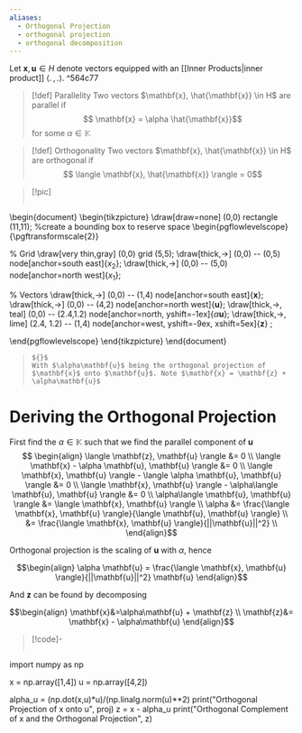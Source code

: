 ```yaml
---
aliases:
  - Orthogonal Projection
  - orthogonal projection
  - orthogonal decomposition
---
```

Let $\mathbf{x}, \mathbf{u} \in H$ denote vectors equipped with an [[Inner Products|inner product]] $\langle . \, , \, . \rangle$. ^564c77

>[!def] Parallelity
> Two vectors $\mathbf{x}, \hat{\mathbf{x}} \in H$ are parallel if
> $$ \mathbf{x} = \alpha \hat{\mathbf{x}}$$
> for some $\alpha \in \mathbb{K}$

>[!def] Orthogonality
>Two vectors $\mathbf{x}, \hat{\mathbf{x}} \in H$ are orthogonal if
>$$ \langle \mathbf{x}, \hat{\mathbf{x}} \rangle = 0$$

>[!pic]
>```tikz
\begin{document}
\begin{tikzpicture}
\draw[draw=none] (0,0) rectangle (11,11); %create a bounding box to reserve space
\begin{pgflowlevelscope}{\pgftransformscale{2}}
>
% Grid
\draw[very thin,gray] (0,0) grid (5,5);
\draw[thick,->] (0,0) -- (0,5) node[anchor=south east]{$x_2$};
\draw[thick,->] (0,0) -- (5,0) node[anchor=north west]{$x_1$};
>
% Vectors
\draw[thick,->] (0,0) -- (1,4) node[anchor=south east]{$\mathbf{x}$};
\draw[thick,->] (0,0) -- (4,2) node[anchor=north west]{$\mathbf{u}$};
\draw[thick,->, teal] (0,0) -- (2.4,1.2) node[anchor=north, yshift=-1ex]{$\alpha\mathbf{u}$};
\draw[thick,->, lime] (2.4, 1.2) -- (1,4) node[anchor=west, yshift=-9ex, xshift=5ex]{$\mathbf{z}$} ;
>
\end{pgflowlevelscope}
\end{tikzpicture}
\end{document}
>```
> ${}$ 
>With $\alpha\mathbf{u}$ being the orthogonal projection of $\mathbf{x}$ onto $\mathbf{u}$. Note $\mathbf{x} = \mathbf{z} + \alpha\mathbf{u}$

# Deriving the Orthogonal Projection

First find the $\alpha \in \mathbb{K}$ such that we find the parallel component of $\mathbf{u}$
$$ \begin{align}
\langle \mathbf{z}, \mathbf{u} \rangle &= 0 \\
\langle \mathbf{x} - \alpha \mathbf{u}, \mathbf{u} \rangle &= 0 \\
\langle \mathbf{x}, \mathbf{u} \rangle - \langle \alpha \mathbf{u}, \mathbf{u} \rangle &= 0 \\
\langle \mathbf{x}, \mathbf{u} \rangle - \alpha\langle \mathbf{u}, \mathbf{u} \rangle &= 0 \\
\alpha\langle \mathbf{u}, \mathbf{u} \rangle &= \langle \mathbf{x}, \mathbf{u} \rangle \\
\alpha &= \frac{\langle \mathbf{x}, \mathbf{u} \rangle}{\langle \mathbf{u}, \mathbf{u} \rangle} \\
&= \frac{\langle \mathbf{x}, \mathbf{u} \rangle}{||\mathbf{u}||^2} \\
\end{align}$$

Orthogonal projection is the scaling of $\mathbf{u}$ with $\alpha$, hence

$$\begin{align}
	\alpha \mathbf{u} = \frac{\langle \mathbf{x}, \mathbf{u} \rangle}{||\mathbf{u}||^2} \mathbf{u}
\end{align}$$

And $\mathbf{z}$ can be found by decomposing

$$\begin{align}
\mathbf{x}&=\alpha\mathbf{u} + \mathbf{z} \\
\mathbf{z}&= \mathbf{x} - \alpha\mathbf{u}
\end{align}$$

>[!code]-
>```python
import numpy as np
>
x = np.array([1,4])
u = np.array([4,2])
>
alpha_u = (np.dot(x,u)*u)/(np.linalg.norm(u)**2)
print("Orthogonal Projection of x onto u", proj)
z = x - alpha_u
print("Orthogonal Complement of x and the Orthogonal Projection", z)
>```